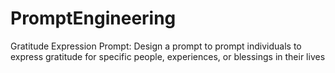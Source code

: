 # PromptEngineering
Gratitude Expression Prompt: Design a prompt to prompt individuals to express gratitude for specific people, experiences, or blessings in their lives
